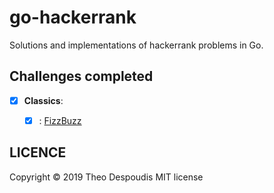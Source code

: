# go-hackerrank
Solutions and implementations of hackerrank problems in Go.

## Challenges completed

- [x] **Classics**:
    - [x] : [FizzBuzz](https://www.hackerrank.com/challenges/fizzbuzz/submissions/code/123438696)


## LICENCE
Copyright © 2019 Theo Despoudis MIT license